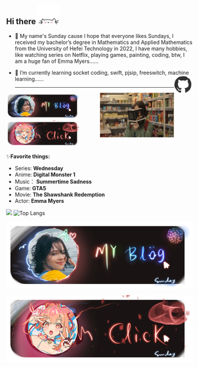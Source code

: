 ## Hi there  <img src="https://raw.githubusercontent.com/Hexlove2/images1/main/images/giphy-20240706104316178.gif" width="60">

- 🔭 My name's Sunday cause I hope that everyone likes Sundays, I received my bachelor’s degree in Mathematics and Applied Mathematics from the University of Hefei Technology in 2022, I have many hobbies, like watching series on Netflix, playing games, painting, coding, btw, I am a huge fan of Emma Myers......

- 🌱 I’m currently learning socket coding, swift, pjsip, freeswitch, machine learning......<img src="https://raw.githubusercontent.com/Hexlove2/images1/main/images/giphy.webp" width="50"  align="right">

  ------

<a href="https://hexlove2.github.io" alt="Sunday's Blog" target="_blank"><img src="https://raw.githubusercontent.com/Hexlove2/images1/main/images/blog_f.png" width="200"  ></a><a href="#"><img align="right" src="https://raw.githubusercontent.com/Hexlove2/images1/main/images/emma.webp" width="200 " height="120" /></a><a href="https://www.youtube.com/watch?v=dQw4w9WgXcQ" alt="Sunday's Blog" target="_blank"><img src="https://raw.githubusercontent.com/Hexlove2/images1/main/images/tobeused.png" width="200"  ></a>

✨**Favorite things:** 

- Series: **Wednesday**
- Anime: **Digital Monster 1**
- Music： **Summertime Sadness**
- Game: **GTA5**
- Movie: **The Shawshank Redemption**
- Actor: **Emma Myers**

![](https://github-readme-stats.vercel.app/api?username=Hexlove2&show_icons=true&theme=transparent)                 ![Top Langs](https://github-readme-stats.vercel.app/api/top-langs/?username=Hexlove2&layout=compact&theme=tokyonight)

<a href="https://hexlove2.github.io" alt="Sunday's Blog" target="_blank"><img src="https://raw.githubusercontent.com/Hexlove2/images1/main/images/blog_f.png"   ></a>

<a href="https://www.bilibili.com/video/BV1GJ411x7h7/?spm_id_from=333.337.search-card.all.click&vd_source=4e6af22d854a2941bc0fcc00ebe7ecd7" alt="Sunday's Blog" target="_blank"><img src="https://raw.githubusercontent.com/Hexlove2/images1/main/images/tobeused.png"   ></a>


